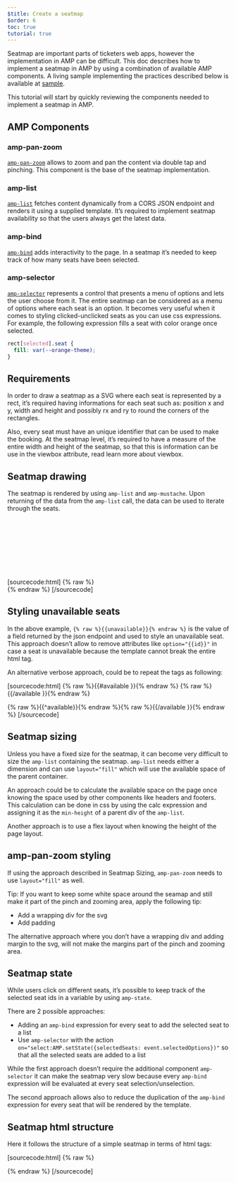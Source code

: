 ```yaml
---
$title: Create a seatmap
$order: 6
toc: true
tutorial: true
---
```


Seatmap are important parts of ticketers web apps, however the implementation in AMP can be difficult. This doc describes how to implement a seatmap in AMP by using a combination of available AMP components.
A living sample implementing the practices described below is available at [sample](https://ampbyexample.com/advanced/seatmap/preview/).

This tutorial will start by quickly reviewing the components needed to implement a seatmap in AMP.

## AMP Components

### amp-pan-zoom
[`amp-pan-zoom`](/docs/reference/components/amp-pan-zoom.html) allows to zoom and pan the content via double tap and pinching. This component is the base of the seatmap implementation.

### amp-list
[`amp-list`](/docs/reference/components/amp-list.html) fetches content dynamically from a CORS JSON endpoint and renders it using a supplied template. It’s required to implement seatmap availability so that the users always get the latest data.

### amp-bind
[`amp-bind`](/docs/reference/components/amp-bind.html) adds interactivity to the page. In a seatmap it’s needed to keep track of how many seats have been selected.

### amp-selector
[`amp-selector`](/docs/reference/components/amp-selector.html) represents a control that presents a menu of options and lets the user choose from it. The entire seatmap can be considered as a menu of options where each seat is an option. It becomes very useful when it comes to styling clicked-unclicked seats as you can use css expressions. For example, the following expression fills a seat with color orange once selected.

```css
rect[selected].seat {
  fill: var(--orange-theme);
}
```

## Requirements
In order to draw a seatmap as a SVG where each seat is represented by a rect, it’s required having informations for each seat such as: position x and y, width and height and possibly rx and ry to round the corners of the rectangles.

Also, every seat must have an unique identifier that can be used to make the booking. At the seatmap level, it’s required to have a measure of the entire width and height of the seatmap, so that this is information can be use in the viewbox attribute, read learn more about viewbox.

## Seatmap drawing
The seatmap is rendered by using `amp-list` and `amp-mustache`. Upon returning of the data from the `amp-list` call, the data can be used to iterate through the seats.

[sourcecode:html]
{% raw %}<svg preserveAspectRatio="xMidYMin slice" viewBox="0 0 {{width}} {{height}}">
{{#seats}}
<rect option="{{id}}" role="button" tabindex="0" class="seat {{unavailable}}" x="{{x}}" y="{{y}}" width="{{width}}" height="{{height}}" rx="{{rx}}" ry="{{ry}}"/>
{{/seats}}
</svg>{% endraw %}
[/sourcecode]

## Styling unavailable seats
In the above example, `{% raw %}{{unavailable}}{% endraw %}` is the value of a field returned by the json endpoint and used to style an unavailable seat. This approach doesn’t allow to remove attributes like `option="{{id}}"` in case a seat is unavailable because the template cannot break the entire html tag.

An alternative verbose approach, could be to repeat the tags as following:

[sourcecode:html]
{% raw %}{{#available }}{% endraw %}
<rect option="{{id}}" role="button" tabindex="0" class="seat" x="{{x}}" y="{{y}}" width="{{width}}" height="{{height}}" rx="{{rx}}" ry="{{ry}}"/>{% raw %}{{/available }}{% endraw %}

{% raw %}{{^available}}{% endraw %}<rect role="button" tabindex="0" class="seat unavailable" x="{{x}}" y="{{y}}" width="{{width}}" height="{{height}}" rx="{{rx}}" ry="{{ry}}"/>{% raw %}{{/available }}{% endraw %}
[/sourcecode]

## Seatmap sizing
Unless you have a fixed size for the seatmap, it can become very difficult to size the `amp-list` containing the seatmap. `amp-list` needs either a dimension and can use `layout="fill"` which will use the available space of the parent container.

An approach could be to calculate the available space on the page once knowing the space used by other components like headers and footers. This calculation can be done in css by using the calc expression and assigning it as the `min-height` of a parent div of the `amp-list`.

Another approach is to use a flex layout when knowing the height of the page layout.

## amp-pan-zoom styling
If using the approach described in Seatmap Sizing, `amp-pan-zoom` needs to use `layout="fill"` as well.

Tip: If you want to keep some white space around the seamap and still make it part of the pinch and zooming area, apply the following tip:

- Add a wrapping div for the svg
- Add padding

The alternative approach where you don’t have a wrapping div and adding margin to the svg, will not make the margins part of the pinch and zooming area.

## Seatmap state
While users click on different seats, it’s possible to keep track of the selected seat ids in a variable by using `amp-state`.

There are 2 possible approaches:
- Adding an `amp-bind` expression for every seat to add the selected seat to a list
- Use `amp-selector` with the action `on="select:AMP.setState({selectedSeats: event.selectedOptions})"` so that all the selected seats are added to a list

While the first approach doesn’t require the additional component `amp-selector` it can make the seatmap very slow because every `amp-bind` expression will be evaluated at every seat selection/unselection.

The second approach allows also to reduce the duplication of the `amp-bind` expression for every seat that will be rendered by the template.

## Seatmap html structure

Here it follows the structure of a simple seatmap in terms of html tags:

[sourcecode:html]
{% raw %}<div class="seatmap-container">
  <amp-list layout="fill" src="/json/seats.json" items="." single-item noloading>
    <template type="amp-mustache">
      <amp-pan-zoom layout="fill" class="seatmap">
        <amp-selector multiple on="select:AMP.setState({
          selectedSeats: event.selectedOptions
        })" layout="fill">
          <div class="svg-container">
            <svg preserveAspectRatio="xMidYMin slice" viewBox="0 0 {{width}} {{height}}">
            {{#seats}}
              <rect option="{{id}}" role="button"
               tabindex="0" class="seat {{unavailable}}"
              x="{{x}}" y="{{y}}"
              width="{{width}}" height="{{height}}"
              rx="{{rx}}" ry="{{ry}}"/>
            {{/seats}}
            </svg>
          </div>
        </amp-selector>
      </amp-pan-zoom>
    </template>
  </amp-list>
</div>{% endraw %}
[/sourcecode]
